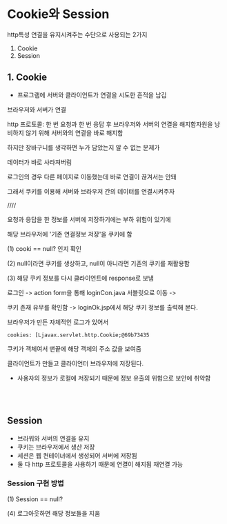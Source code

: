 # Cookie와 Session

http특성 연결을 유지시켜주는 수단으로 사용되는 2가지

1. Cookie
2. Session



## 1. Cookie

- 프로그램에 서버와 클라이언트가 연결을 시도한 흔적을 남김



브라우저와 서버가 연결 

http 프로토콜: 한 번 요청과 한 번 응답 후 브라우저와 서버의 연결을 해지함자원을 낭비하지 않기 위해 서버와의 연결을 바로 해지함



하지만 장바구니를 생각하면 누가 담았는지 알 수 없는 문제가



데이터가 바로 사라져버림

로그인의 경우 다른 페이지로 이동했는데 바로 연결이 끊겨서는 안돼 



그래서 쿠키를 이용해 서버와 브라우저 간의 데이터를 연결시켜주자

////

요청과 응답을 한 정보를 서버에 저장하기에는 부하 위험이 있기에

해당 브라우저에 '기존 연결정보 저장'을 쿠키에 함





(1) cooki == null? 인지 확인

(2) null이라면 쿠키를 생상하고,  null이 아니라면 기존의 쿠키를 재활용함

(3) 해당 쿠키 정보를 다시 클라이언트에 response로 보냄



로그인 -> action form을 통해 loginCon.java 서블릿으로 이동 -> 

쿠키 존재 유무를 확인함 -> loginOk.jsp에서 해당 쿠키 정보를 출력해 본다.



브라우저가 만든 자체적인 로그가 있어서 

`cookies: [Ljavax.servlet.http.Cookie;@69b73435`

쿠키가 객체여서 맨끝에 해당 객체의 주소 값을 보여줌



클라이언트가 만들고 클라이언터 브라우저에 저장된다.

- 사용자의 정보가 로컬에 저장되기 때문에 정보 유출의 위험으로 보안에 취약함



<br><br>

## Session

- 브라워와 서버의 연결을 유지
- 쿠키는 브라우저에서 생산 저장
- 세션은 웹 컨테이너에서 생성되어 서버에 저장됨
- 둘 다 http 프로토콜을 사용하기 때문에 연결이 해지됨 재연결 가능



### Session 구현 방법

(1) Session == null?

(4) 로그아웃하면 해당 정보들을 지움

































































































































































































































































































